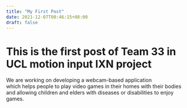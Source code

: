 ```yaml
---
title: "My First Post"
date: 2021-12-07T00:46:15+08:00
draft: false
---
```

# This is the first post of Team 33 in UCL motion input IXN project
We are working on developing a webcam-based application\
which helps people to play video games in their homes with their bodies\
and allowing children and elders with diseases or disabilities to enjoy games.



